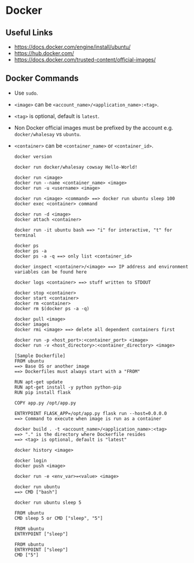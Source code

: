 # Docker
## Useful Links
- https://docs.docker.com/engine/install/ubuntu/
- https://hub.docker.com/
- https://docs.docker.com/trusted-content/official-images/

## Docker Commands
- Use `sudo`.
- `<image>` can be `<account_name>/<application_name>:<tag>`.
- `<tag>` is optional, default is `latest`.
- Non Docker official images must be prefixed by the account e.g. `docker/whalesay` vs `ubuntu`.
- `<container>` can be `<container_name>` or `<container_id>`.

  ```
  docker version
  
  docker run docker/whalesay cowsay Hello-World!
  
  docker run <image>
  docker run --name <container_name> <image>
  docker run -u <username> <image>
  
  docker run <image> <command> ==> docker run ubuntu sleep 100
  docker exec <container> command
  
  docker run -d <image>
  docker attach <container>
  
  docker run -it ubuntu bash ==> "i" for interactive, "t" for terminal
  
  docker ps
  docker ps -a
  docker ps -a -q ==> only list <container_id>
  
  docker inspect <container>/<image> ==> IP address and environment variables can be found here
  
  docker logs <container> ==> stuff written to STDOUT
  
  docker stop <container>
  docker start <container>
  docker rm <container>
  docker rm $(docker ps -a -q)
  
  docker pull <image>
  docker images
  docker rmi <image> ==> delete all dependent containers first
  
  docker run -p <host_port>:<container_port> <image>
  docker run -v <host_directory>:<container_directory> <image>
  ```
  ```
  [Sample Dockerfile]
  FROM ubuntu
  ==> Base OS or another image
  ==> Dockerfiles must always start with a "FROM"
  
  RUN apt-get update
  RUN apt-get install -y python python-pip
  RUN pip install flask
  
  COPY app.py /opt/app.py
  
  ENTRYPOINT FLASK_APP=/opt/app.py flask run --host=0.0.0.0
  ==> Command to execute when image is run as a container
  ```
  ```
  docker build . -t <account_name>/<application_name>:<tag>
  ==> "." is the directory where Dockerfile resides
  ==> <tag> is optional, default is "latest"
  
  docker history <image>
  
  docker login
  docker push <image>
  
  docker run -e <env_var>=<value> <image>
  ```
  ```
  docker run ubuntu
  ==> CMD ["bash"]

  docker run ubuntu sleep 5
  
  FROM ubuntu
  CMD sleep 5 or CMD ["sleep", "5"]

  FROM ubuntu
  ENTRYPOINT ["sleep"]

  FROM ubuntu
  ENTRYPOINT ["sleep"]
  CMD ["5"]
  ```
